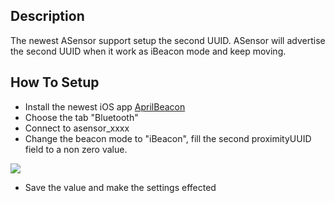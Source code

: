 ## Description

The newest ASensor support setup the second UUID. ASensor will advertise
the second UUID when it work as iBeacon mode and keep moving.

## How To Setup

  - Install the newest iOS app
    [AprilBeacon](https://aprbrother.com/down/index?redirect_url=https://itunes.apple.com/app/id847517010)
  - Choose the tab "Bluetooth"
  - Connect to asensor_xxxx
  - Change the beacon mode to "iBeacon", fill the second proximityUUID
    field to a non zero
value.

<img src="http://7fvk57.com1.z0.glb.clouddn.com/aprilbeacon-asensor.png">

  - Save the value and make the settings effected